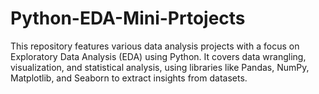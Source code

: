 # Python-EDA-Mini-Prtojects
This repository features various data analysis projects with a focus on Exploratory Data Analysis (EDA) using Python. It covers data wrangling, visualization, and statistical analysis, using libraries like Pandas, NumPy, Matplotlib, and Seaborn to extract insights from datasets.
